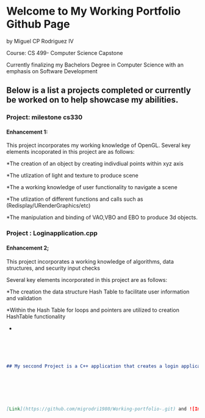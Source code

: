 # Welcome to My Working Portfolio Github Page
by Miguel CP Rodriguez IV 

Course: CS 499- Computer Science Capstone  

Currently finalizing my Bachelors Degree in Computer Science with an emphasis on Software Development 


## Below is a list a projects completed or currently be worked on to help showcase my abilities.  

### Project: milestone cs330

#### Enhancement 1:

This project incorporates my working knowledge of OpenGL.
Several key elements incoporated in this project are as follows:


*The creation of an object by creating indivdiual points within xyz axis

*The utlization of light and texture to produce scene 

*The a working knowledge of user functionality to navigate a scene

*The utlization of different functions and calls such as (Redisplay/URenderGraphics/etc)

*The manipulation and binding of VAO,VBO and EBO to produce 3d objects. 

### Project : Loginapplication.cpp

#### Enhancement 2;

This project incorporates a working knowledge of algorithms, data structures, and security input checks

Several key elements incorporated in this project are as follows: 

*The creation the data structure Hash Table to facilitate user information and validation

*Within the Hash Table for loops and pointers are utilized to creation HashTable functionality

*




```markdown





## My seccond Project is a C++ application that creates a login application and utilizes SQL functionality







[Link](https://github.com/migrodri1980/Working-portfolio-.git) and ![Image](src)
```

